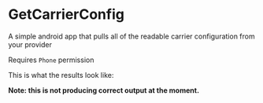 # GetCarrierConfig

A simple android app that pulls all of the readable carrier configuration from your provider

Requires `Phone` permission

This is what the results look like:

**Note: this is not producing correct output at the moment.**

